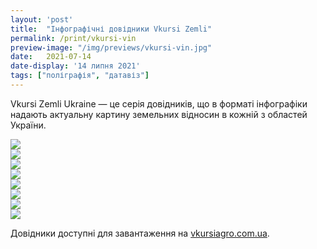 ```yaml
---
layout: 'post'
title:  "Інфографічні довідники Vkursi Zemli"
permalink: /print/vkursi-vin
preview-image: "/img/previews/vkursi-vin.jpg"
date:   2021-07-14
date-display: '14 липня 2021'
tags: ["поліграфія", "датавіз"] 
---
```


<p>Vkursi Zemli Ukraine — це серія довідників, що в форматі інфографіки надають актуальну картину земельних відносин в кожній з областей України.</p>
<img id="vkursi" src="https://i.imgur.com/kRgFdJ0.png"><br>
<img id="vkursi" src="https://i.imgur.com/5N9TttY.png"><br>
<img id="vkursi" src="https://i.imgur.com/2O0zwIR.png"><br>
<img id="vkursi" src="https://i.imgur.com/Dn09d3g.png"><br>
<img id="vkursi" src="https://i.imgur.com/IXyGJHo.png"><br>
<img id="vkursi" src="https://i.imgur.com/ELFujjw.png"><br>
<img id="vkursi" src="https://i.imgur.com/DyKd0dt.png"><br>
<img id="vkursi" src="https://i.imgur.com/KuPmeR4.png"><br>
<p>Довідники доступні для завантаження на <a href="https://vkursiagro.com.ua/">vkursiagro.com.ua</a>.</p>